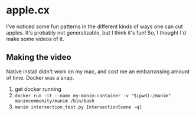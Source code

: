 # apple.cx

I've noticed some fun patterns in the different kinds of ways one can cut apples.
It's probably not generalizable, but I think it's fun!
So, I thought I'd make some videos of it.

## Making the video

Native install didn't work on my mac, and cost me an embarrassing amount of time.
Docker was a snap.

1. get docker running
2. `docker run -it --name my-manim-container -v "$(pwd):/manim" manimcommunity/manim /bin/bash`
3. `manim intersection_test.py IntersectionScene -ql`
